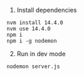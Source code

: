 1. Install dependencies

```
nvm install 14.4.0
nvm use 14.4.0
npm i
npm i -g nodemon
```

2. Run in dev mode

```
nodemon server.js
```

